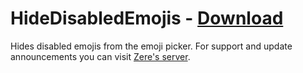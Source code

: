 # HideDisabledEmojis - [Download](https://raw.githubusercontent.com/rauenzi/BetterDiscordAddons/master/Plugins/HideDisabledEmojis/HideDisabledEmojis.plugin.js)

Hides disabled emojis from the emoji picker. For support and update announcements you can visit [Zere's server](https://bit.ly/ZeresServer).



